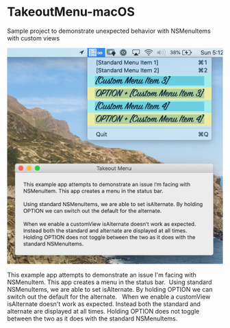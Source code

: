 # TakeoutMenu-macOS
Sample project to demonstrate unexpected behavior with NSMenuItems with custom views

![Takeout Menu Screenshot](https://github.com/ianegordon/TakeoutMenu-macOS/blob/master/Docs/TakeoutMenuScreenshot.png?raw=true)

This example app attempts to demonstrate an issue I'm facing with NSMenuItem.  This app creates a menu in the status bar.  Using standard NSMenuItems, we are able to set isAlternate.  By holding OPTION we can switch out the default for the alternate.    When we enable a customView isAlternate doesn't work as expected.  Instead both the standard and alternate are displayed at all times.  Holding OPTION does not toggle between the two as it does with the standard NSMenuItems.
